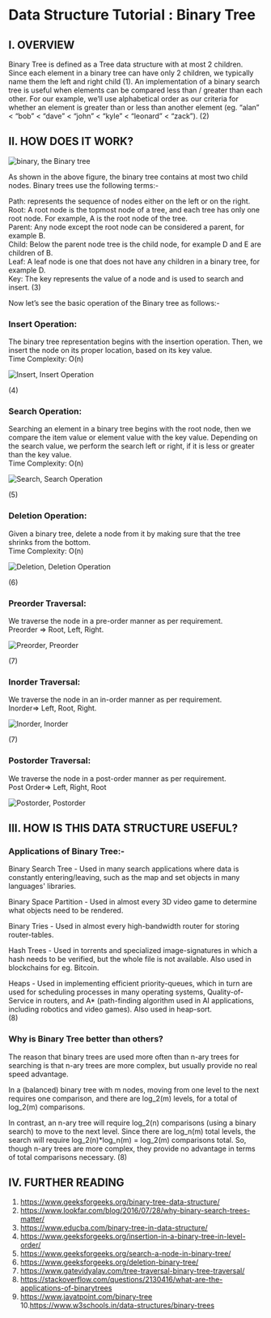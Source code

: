 # Data Structure Tutorial : Binary Tree



## I. OVERVIEW

Binary Tree is defined as a Tree data structure with at most 2 children. Since each element in a
binary tree can have only 2 children, we typically name them the left and right child (1). An
implementation of a binary search tree is useful when elements can be compared less than /
greater than each other. For our example, we’ll use alphabetical order as our criteria for
whether an element is greater than or less than another element (eg. “alan” < “bob” < “dave” <
“john” < “kyle” < “leonard” < “zack”). (2)


## II. HOW DOES IT WORK?

![binary, the Binary tree](/Binary1.png)

As shown in the above figure, the binary tree contains at most two child nodes. Binary trees use
the following terms:-

Path: represents the sequence of nodes either on the left or on the right. <br>
Root: A root node is the topmost node of a tree, and each tree has only one root node. For example, A is the root node of the tree. <br>
Parent: Any node except the root node can be considered a parent, for example B. <br>
Child: Below the parent node tree is the child node, for example D and E are children of B. <br>
Leaf: A leaf node is one that does not have any children in a binary tree, for example D. <br>
Key: The key represents the value of a node and is used to search and insert. (3) <br>

Now let’s see the basic operation of the Binary tree as follows:-

### Insert Operation:
The binary tree representation begins with the insertion operation. Then, we insert the node on
its proper location, based on its key value. <br>
Time Complexity: O(n)

![Insert, Insert Operation](/Binary2.png)

(4) <br>

### Search Operation:
Searching an element in a binary tree begins with the root node, then we compare the item
value or element value with the key value. Depending on the search value, we perform the
search left or right, if it is less or greater than the key value. <br>
Time Complexity: O(n)

![Search, Search Operation](/Binary3.png)

(5) <br>

### Deletion Operation:
Given a binary tree, delete a node from it by making sure that the tree shrinks from the bottom. <br>
Time Complexity: O(n)

![Deletion, Deletion Operation](/Binary4.png)

(6) <br>

### Preorder Traversal:
We traverse the node in a pre-order manner as per requirement. <br>
Preorder => Root, Left, Right.

![Preorder, Preorder](/Binary5.png)

(7) <br>

### Inorder Traversal:
We traverse the node in an in-order manner as per requirement. <br> 
Inorder=> Left, Root, Right.

![Inorder, Inorder](/Binary6.png)

(7) <br>
### Postorder Traversal:
We traverse the node in a post-order manner as per requirement. <br>
Post Order=> Left, Right, Root

![Postorder, Postorder](/Binary7.png)

## III. HOW IS THIS DATA STRUCTURE USEFUL?

### Applications of Binary Tree:-
Binary Search Tree - Used in many search applications where data is constantly
entering/leaving, such as the map and set objects in many languages' libraries. <br>

Binary Space Partition - Used in almost every 3D video game to determine what objects need
to be rendered. <br>

Binary Tries - Used in almost every high-bandwidth router for storing router-tables. <br>

Hash Trees - Used in torrents and specialized image-signatures in which a hash needs to be
verified, but the whole file is not available. Also used in blockchains for eg. Bitcoin. <br>

Heaps - Used in implementing efficient priority-queues, which in turn are used for scheduling
processes in many operating systems, Quality-of-Service in routers, and A* (path-finding
algorithm used in AI applications, including robotics and video games). Also used in heap-sort. <br>
(8)

### Why is Binary Tree better than others?
The reason that binary trees are used more often than n-ary trees for searching is that n-ary
trees are more complex, but usually provide no real speed advantage. <br>

In a (balanced) binary tree with m nodes, moving from one level to the next requires one
comparison, and there are log_2(m) levels, for a total of log_2(m) comparisons. <br>

In contrast, an n-ary tree will require log_2(n) comparisons (using a binary search) to move to
the next level. Since there are log_n(m) total levels, the search will require log_2(n)*log_n(m) =
log_2(m) comparisons total. So, though n-ary trees are more complex, they provide no
advantage in terms of total comparisons necessary.
(8)

## IV. FURTHER READING
1. https://www.geeksforgeeks.org/binary-tree-data-structure/
2. https://www.lookfar.com/blog/2016/07/28/why-binary-search-trees-matter/
3. https://www.educba.com/binary-tree-in-data-structure/
4. https://www.geeksforgeeks.org/insertion-in-a-binary-tree-in-level-order/
5. https://www.geeksforgeeks.org/search-a-node-in-binary-tree/
6. https://www.geeksforgeeks.org/deletion-binary-tree/
7. https://www.gatevidyalay.com/tree-traversal-binary-tree-traversal/
8. https://stackoverflow.com/questions/2130416/what-are-the-applications-of-binarytrees
9. https://www.javatpoint.com/binary-tree <br> 10.https://www.w3schools.in/data-structures/binary-trees
